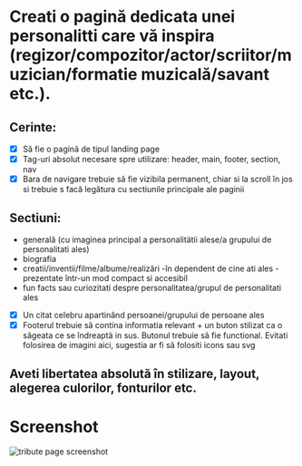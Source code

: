 # Creati o pagină dedicata unei personalitti care vă inspira (regizor/compozitor/actor/scriitor/muzician/formatie muzicală/savant etc.).

## Cerinte:

- [x] Să fie o pagină de tipul landing page
- [x] Tag-uri absolut necesare spre utilizare: header, main, footer, section, nav
- [x] Bara de navigare trebuie sã fie vizibila permanent, chiar si la scroll în jos si trebuie s facă legătura cu sectiunile principale ale paginii

## Sectiuni:

- generalã (cu imaginea principal a personalitätii alese/a grupului de personalitati ales)
- biografia
- creatii/inventii/filme/albume/realizãri -în dependent de cine ati ales - prezentate într-un mod compact si accesibil
- fun facts sau curiozitati despre personalitatea/grupul de personalitati ales

- [x] Un citat celebru apartinând persoanei/grupului de persoane ales
- [x] Footerul trebuie sã contina informatia relevant + un buton stilizat ca o săgeata ce se îndreaptä in sus. Butonul trebuie sã fie functional. Evitati folosirea de imagini aici, sugestia ar fi sã folositi icons sau svg

## Aveti libertatea absolută în stilizare, layout, alegerea culorilor, fonturilor etc.

# Screenshot

![tribute page screenshot](./tribute-page-screenshot.png)
